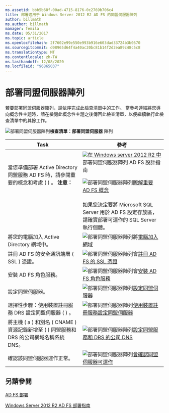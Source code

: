 ```yaml
---
ms.assetid: bbb5b68f-00ad-4715-8176-0c2769b706c4
title: 部署適用于 Windows Server 2012 R2 AD FS 的同盟伺服器陣列
author: billmath
ms.author: billmath
manager: femila
ms.date: 05/31/2017
ms.topic: article
ms.openlocfilehash: 2f7602e99e550e993b916e603dad33724b3b0570
ms.sourcegitcommit: d08965d64f4a40ac20bc81b14f2d2ea89c48c5c8
ms.translationtype: MT
ms.contentlocale: zh-TW
ms.lasthandoff: 12/08/2020
ms.locfileid: "96865037"
---
```

# <a name="deploying-a-federation-server-farm"></a>部署同盟伺服器陣列

若要部署同盟伺服器陣列，請依序完成此檢查清單中的工作。 當參考連結將您導向概念性主題時，請在檢閱此概念性主題之後傳回此檢查清單，以便繼續執行此檢查清單中的其餘工作。

![部署同盟伺服器陣列](media/2b05dce3-938f-4168-9b8f-1f4398cbdb9b.gif)**檢查清單：部署同盟伺服器** 陣列

|Task|參考|
|--------|-------------|
|當您準備部署 Active Directory 同盟服務 AD FS 時，請參閱重要的概念和考慮 \( \) 。 **注意：**|![](media/faa393df-4856-4431-9eda-4f4e5be72a90.gif)[在 Windows server 2012 R2 中](../../ad-fs/design/AD-FS-Design-Guide-in-Windows-Server-2012-R2.md)部署同盟伺服器陣列 AD FS 設計指南<p>![部署同盟伺服器陣列](media/faa393df-4856-4431-9eda-4f4e5be72a90.gif)[瞭解重要 AD FS 概念](../../ad-fs/technical-reference/Understanding-Key-AD-FS-Concepts.md)|
||如果您決定要將 Microsoft SQL Server 用於 AD FS 設定存放區，請確實部署可運作的 SQL Server 執行個體。|[SQL Server](/sql/sql-server/) **警告：** 在 Windows Server 2012 R2 中，如果您想要建立 AD FS 伺服器陣列，並使用 SQL Server 來儲存設定資料，可以使用 SQL Server 2008 和更新版本，包括 SQL Server 2012。|
|將您的電腦加入 Active Directory 網域中。|![部署同盟伺服器陣列將](media/faa393df-4856-4431-9eda-4f4e5be72a90.gif)[電腦加入網域](Join-a-Computer-to-a-Domain.md)|
|註冊 AD FS 的安全通訊端層 \( SSL \) 憑證。|![部署同盟伺服器陣列會](media/bc6cea1a-1c6c-4124-8c8f-1df5adfe8c88.gif)[註冊 AD FS 的 SSL 憑證](Enroll-an-SSL-Certificate-for-AD-FS.md)|
|安裝 AD FS 角色服務。|![部署同盟伺服器陣列會](media/bc6cea1a-1c6c-4124-8c8f-1df5adfe8c88.gif)[安裝 AD FS 角色服務](Install-the-AD-FS-Role-Service.md)|
|設定同盟伺服器。|![部署同盟伺服器陣列](media/bc6cea1a-1c6c-4124-8c8f-1df5adfe8c88.gif)[設定同盟伺服器](Configure-a-Federation-Server.md)|
|選擇性步驟：使用裝置註冊服務 DRS 設定同盟伺服器 \( \) 。|![部署同盟伺服器陣列](media/faa393df-4856-4431-9eda-4f4e5be72a90.gif)[使用裝置註冊服務設定同盟伺服器](Configure-a-federation-server-with-Device-Registration-Service.md)|
|將主機 \( a \) 和別名 \( CNAME \) 資源記錄新增至 \( \) 同盟服務和 DRS 的公司網域名稱系統 DNS。|![部署同盟伺服器陣列](media/faa393df-4856-4431-9eda-4f4e5be72a90.gif)[設定同盟服務和 DRS 的公司 DNS](Configure-Corporate-DNS-for-the-Federation-Service-and-DRS.md)|
|確認該同盟伺服器運作正常。|![部署同盟伺服器陣列](media/faa393df-4856-4431-9eda-4f4e5be72a90.gif)[會確認同盟伺服器可運作](Verify-That-a-Federation-Server-Is-Operational.md)|


## <a name="see-also"></a>另請參閱
[AD FS 部署](../../ad-fs/AD-FS-Deployment.md)

[Windows Server 2012 R2 AD FS 部署指南](../../ad-fs/deployment/Windows-Server-2012-R2-AD-FS-Deployment-Guide.md)

